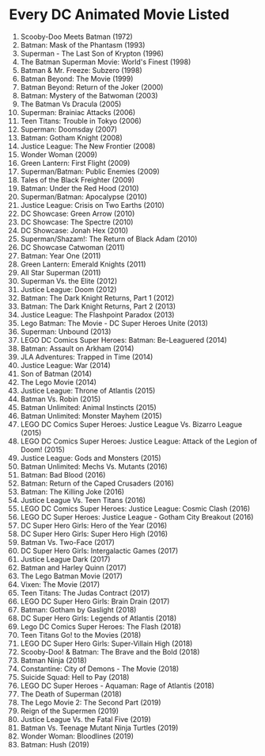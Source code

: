 # Every DC Animated Movie Listed

01. Scooby-Doo Meets Batman (1972)
02. Batman: Mask of the Phantasm (1993)
03. Superman - The Last Son of Krypton (1996)
04. The Batman Superman Movie: World's Finest (1998)
05. Batman & Mr. Freeze: Subzero (1998)
06. Batman Beyond: The Movie (1999)
07. Batman Beyond: Return of the Joker (2000)
08. Batman: Mystery of the Batwoman (2003)
09. The Batman Vs Dracula (2005)
10. Superman: Brainiac Attacks (2006)
11. Teen Titans: Trouble in Tokyo (2006)
12. Superman: Doomsday (2007)
13. Batman: Gotham Knight (2008)
14. Justice League: The New Frontier (2008)
15. Wonder Woman (2009)
16. Green Lantern: First Flight (2009)
17. Superman/Batman: Public Enemies (2009)
18. Tales of the Black Freighter (2009)
19. Batman: Under the Red Hood (2010)
20. Superman/Batman: Apocalypse (2010)
21. Justice League: Crisis on Two Earths (2010)
22. DC Showcase: Green Arrow (2010)
23. DC Showcase: The Spectre (2010)
24. DC Showcase: Jonah Hex (2010)
25. Superman/Shazam!: The Return of Black Adam (2010)
26. DC Showcase Catwoman (2011)
27. Batman: Year One (2011)
28. Green Lantern: Emerald Knights (2011)
29. All Star Superman (2011)
30. Superman Vs. the Elite (2012)
31. Justice League: Doom (2012)
32. Batman: The Dark Knight Returns, Part 1 (2012)
33. Batman: The Dark Knight Returns, Part 2 (2013)
34. Justice League: The Flashpoint Paradox (2013)
35. Lego Batman: The Movie - DC Super Heroes Unite (2013)
36. Superman: Unbound (2013)
37. LEGO DC Comics Super Heroes: Batman: Be-Leaguered (2014)
38. Batman: Assault on Arkham (2014)
39. JLA Adventures: Trapped in Time (2014)
40. Justice League: War (2014)
41. Son of Batman (2014)
42. The Lego Movie (2014)
43. Justice League: Throne of Atlantis (2015)
44. Batman Vs. Robin (2015)
45. Batman Unlimited: Animal Instincts (2015)
46. Batman Unlimited: Monster Mayhem (2015)
47. LEGO DC Comics Super Heroes: Justice League Vs. Bizarro League (2015)
48. LEGO DC Comics Super Heroes: Justice League: Attack of the Legion of Doom! (2015)
49. Justice League: Gods and Monsters (2015)
50. Batman Unlimited: Mechs Vs. Mutants (2016)
51. Batman: Bad Blood (2016)
52. Batman: Return of the Caped Crusaders (2016)
53. Batman: The Killing Joke (2016)
54. Justice League Vs. Teen Titans (2016)
55. LEGO DC Comics Super Heroes: Justice League: Cosmic Clash (2016)
56. LEGO DC Super Heroes: Justice League - Gotham City Breakout (2016)
57. DC Super Hero Girls: Hero of the Year (2016)
58. DC Super Hero Girls: Super Hero High (2016)
59. Batman Vs. Two-Face (2017)
60. DC Super Hero Girls: Intergalactic Games (2017)
61. Justice League Dark (2017)
62. Batman and Harley Quinn (2017)
63. The Lego Batman Movie (2017)
64. Vixen: The Movie (2017)
65. Teen Titans: The Judas Contract (2017)
66. LEGO DC Super Hero Girls: Brain Drain (2017)
67. Batman: Gotham by Gaslight (2018)
68. DC Super Hero Girls: Legends of Atlantis (2018)
69. Lego DC Comics Super Heroes: The Flash (2018)
70. Teen Titans Go! to the Movies (2018)
71. LEGO DC Super Hero Girls: Super-Villain High (2018)
72. Scooby-Doo! & Batman: The Brave and the Bold (2018)
73. Batman Ninja (2018)
74. Constantine: City of Demons - The Movie (2018)
75. Suicide Squad: Hell to Pay (2018)
76. LEGO DC Super Heroes - Aquaman: Rage of Atlantis (2018)
77. The Death of Superman (2018)
78. The Lego Movie 2: The Second Part (2019)
79. Reign of the Supermen (2019)
80. Justice League Vs. the Fatal Five (2019)
81. Batman Vs. Teenage Mutant Ninja Turtles (2019)
82. Wonder Woman: Bloodlines (2019)
83. Batman: Hush (2019)
